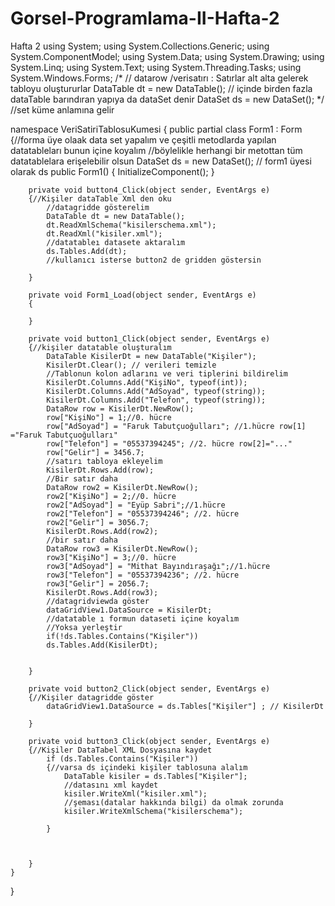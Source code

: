 # Gorsel-Programlama-II-Hafta-2
Hafta 2
using System;
using System.Collections.Generic;
using System.ComponentModel;
using System.Data;
using System.Drawing;
using System.Linq;
using System.Text;
using System.Threading.Tasks;
using System.Windows.Forms;
/* // datarow /verisatırı : Satırlar alt alta gelerek tabloyu oluştururlar
            DataTable dt = new DataTable();
            // içinde birden fazla dataTable barındıran yapıya da dataSet denir
            DataSet ds = new DataSet(); */ //set küme anlamına gelir

namespace VeriSatiriTablosuKumesi
{
    public partial class Form1 : Form
    {//forma üye olaak data set yapalım ve çeşitli metodlarda yapılan datatableları bunun içine koyalım
        //böylelikle herhangi bir metottan tüm datatablelara erişelebilir olsun
        DataSet ds = new DataSet(); // form1 üyesi olarak ds
        public Form1()
        {
            InitializeComponent();
        }

        private void button4_Click(object sender, EventArgs e)
        {//Kişiler dataTable Xml den oku
            //datagridde gösterelim
            DataTable dt = new DataTable();
            dt.ReadXmlSchema("kisilerschema.xml");
            dt.ReadXml("kisiler.xml");
            //datatableı datasete aktaralım
            ds.Tables.Add(dt);
            //kullanıcı isterse button2 de gridden göstersin

        }

        private void Form1_Load(object sender, EventArgs e)
        {

        }

        private void button1_Click(object sender, EventArgs e)
        {//kişiler datatable oluşturalım
            DataTable KisilerDt = new DataTable("Kişiler");
            KisilerDt.Clear(); // verileri temizle
            //Tablonun kolon adlarını ve veri tiplerini bildirelim
            KisilerDt.Columns.Add("KişiNo", typeof(int));
            KisilerDt.Columns.Add("AdSoyad", typeof(string));
            KisilerDt.Columns.Add("Telefon", typeof(string));
            DataRow row = KisilerDt.NewRow();
            row["KişiNo"] = 1;//0. hücre
            row["AdSoyad"] = "Faruk Tabutçuoğulları"; //1.hücre row[1] ="Faruk Tabutçuoğulları"
            row["Telefon"] = "05537394245"; //2. hücre row[2]="..."
            row["Gelir"] = 3456.7;
            //satırı tabloya ekleyelim
            KisilerDt.Rows.Add(row);
            //Bir satır daha
            DataRow row2 = KisilerDt.NewRow();
            row2["KişiNo"] = 2;//0. hücre
            row2["AdSoyad"] = "Eyüp Sabri";//1.hücre 
            row2["Telefon"] = "05537394246"; //2. hücre 
            row2["Gelir"] = 3056.7;
            KisilerDt.Rows.Add(row2);
            //bir satır daha
            DataRow row3 = KisilerDt.NewRow();
            row3["KişiNo"] = 3;//0. hücre
            row3["AdSoyad"] = "Mithat Bayındıraşağı";//1.hücre 
            row3["Telefon"] = "05537394236"; //2. hücre 
            row3["Gelir"] = 2056.7;
            KisilerDt.Rows.Add(row3);
            //datagridviewda göster
            dataGridView1.DataSource = KisilerDt;
            //datatable ı formun dataseti içine koyalım
            //Yoksa yerleştir
            if(!ds.Tables.Contains("Kişiler"))
            ds.Tables.Add(KisilerDt);
            

        }

        private void button2_Click(object sender, EventArgs e)
        {//Kişiler datagridde göster
            dataGridView1.DataSource = ds.Tables["Kişiler"] ; // KisilerDt

        }

        private void button3_Click(object sender, EventArgs e)
        {//Kişiler DataTabel XML Dosyasına kaydet
            if (ds.Tables.Contains("Kişiler"))
            {//varsa ds içindeki kişiler tablosuna alalım
                DataTable kisiler = ds.Tables["Kişiler"];
                //datasını xml kaydet
                kisiler.WriteXml("kisiler.xml");
                //şeması(datalar hakkında bilgi) da olmak zorunda
                kisiler.WriteXmlSchema("kisilerschema");

            }



        }
    }
}
